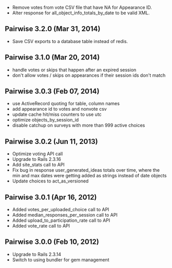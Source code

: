  * Remove votes from vote CSV file that have NA for Appearance ID.
 * Alter response for all_object_info_totals_by_date to be valid XML.

## Pairwise 3.2.0 (Mar 31, 2014) ##
 * Save CSV exports to a database table instead of redis.

## Pairwise 3.1.0 (Mar 20, 2014) ##
 * handle votes or skips that happen after an expired session
 * don't allow votes / skips on appearances if their session ids don't match

## Pairwise 3.0.3 (Feb 07, 2014) ##
 * use ActiveRecord quoting for table, column names
 * add appearance id to votes and nonvote csv
 * update cache hit/miss counters to use utc
 * optimize objects_by_session_id
 * disable catchup on surveys with more than 999 active choices

## Pairwise 3.0.2 (Jun 11, 2013) ##
 * Optimize voting API call
 * Upgrade to Rails 2.3.16
 * Add site_stats call to API
 * Fix bug in response user_generated_ideas totals over time, where the min and max dates were getting added as strings instead of date objects
 * Update choices to act_as_versioned

## Pairwise 3.0.1 (Apr 16, 2012) ###

 * Added votes_per_uploaded_choice call to API
 * Added median_responses_per_session call to API
 * Added upload_to_participation_rate call to API
 * Added vote_rate call to API

## Pairwise 3.0.0 (Feb 10, 2012) ###

 * Upgrade to Rails 2.3.14
 * Switch to using bundler for gem management
